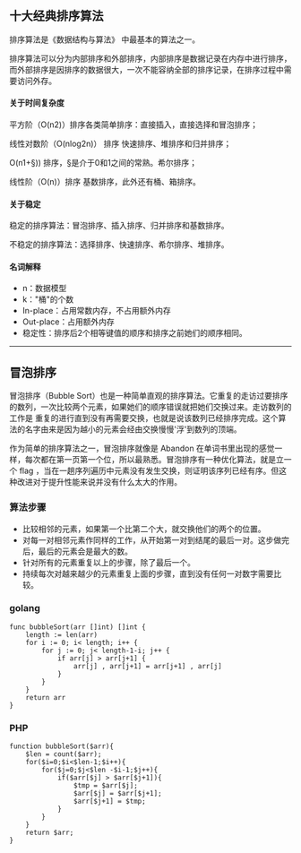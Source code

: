 ## 十大经典排序算法 ##

排序算法是《数据结构与算法》 中最基本的算法之一。

排序算法可以分为内部排序和外部排序，内部排序是数据记录在内存中进行排序，而外部排序是因排序的数据很大，一次不能容纳全部的排序记录，在排序过程中需要访问外存。

#### 关于时间复杂度 ####

平方阶（O(n2)）排序各类简单排序：直接插入，直接选择和冒泡排序；

线性对数阶（O(nlog2n)） 排序 快速排序、堆排序和归并排序；

O(n1+§)) 排序，§是介于0和1之间的常熟。希尔排序；

线性阶（O(n)）排序 基数排序，此外还有桶、箱排序。

#### 关于稳定 ####

稳定的排序算法：冒泡排序、插入排序、归并排序和基数排序。

不稳定的排序算法：选择排序、快速排序、希尔排序、堆排序。

#### 名词解释 ####

- n：数据模型
- k："桶"的个数
- In-place：占用常数内存，不占用额外内存
- Out-place：占用额外内存
- 稳定性：排序后2个相等键值的顺序和排序之前她们的顺序相同。


----------------------------------------------------------------------

## 冒泡排序 ##
冒泡排序（Bubble Sort）也是一种简单直观的排序算法。它重复的走访过要排序的数列，一次比较两个元素，如果她们的顺序错误就把她们交换过来。走访数列的工作是 重复的进行直到没有再需要交换，也就是说该数列已经排序完成。这个算法的名字由来是因为越小的元素会经由交换慢慢'浮'到数列的顶端。

作为简单的排序算法之一，冒泡排序就像是 Abandon 在单词书里出现的感觉一样，每次都在第一页第一个位，所以最熟悉。冒泡排序有一种优化算法，就是立一个 flag ，当在一趟序列遍历中元素没有发生交换，则证明该序列已经有序。但这种改进对于提升性能来说并没有什么太大的作用。

### 算法步骤 ###

- 比较相邻的元素，如果第一个比第二个大，就交换他们的两个的位置。
- 对每一对相邻元素作同样的工作，从开始第一对到结尾的最后一对。这步做完后，最后的元素会是最大的数。
- 针对所有的元素重复以上的步骤，除了最后一个。
- 持续每次对越来越少的元素重复上面的步骤，直到没有任何一对数字需要比较。

### golang ###

    func bubbleSort(arr []int) []int {
		length := len(arr)
		for i := 0; i< length; i++ {
			for j := 0; j< length-1-i; j++ {
				if arr[j] > arr[j+1] {
					arr[j] , arr[j+1] = arr[j+1] , arr[j]
				}
			}
		}
		return arr
	}

### PHP ###

	function bubbleSort($arr){
		$len = count($arr);
		for($i=0;$i<$len-1;$i++){
			for($j=0;$j<$len -$i-1;$j++){
				if($arr[$j] > $arr[$j+1]){
					$tmp = $arr[$j];
					$arr[$j] = $arr[$j+1];
					$arr[$j+1] = $tmp;
				}
			}
		}
		return $arr;
	}





